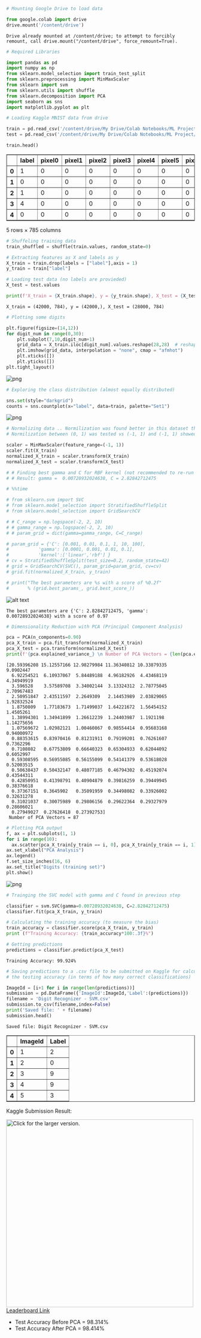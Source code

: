 ```python
# Mounting Google Drive to load data

from google.colab import drive
drive.mount('/content/drive')
```

    Drive already mounted at /content/drive; to attempt to forcibly remount, call drive.mount("/content/drive", force_remount=True).



```python
# Required Libraries

import pandas as pd
import numpy as np
from sklearn.model_selection import train_test_split
from sklearn.preprocessing import MinMaxScaler
from sklearn import svm
from sklearn.utils import shuffle
from sklearn.decomposition import PCA
import seaborn as sns
import matplotlib.pyplot as plt
```


```python
# Loading Kaggle MNIST data from drive

train = pd.read_csv('/content/drive/My Drive/Colab Notebooks/ML Project/train.csv')
test = pd.read_csv('/content/drive/My Drive/Colab Notebooks/ML Project/test.csv')

train.head()
```




<div>

<table border="1" class="dataframe">
  <thead>
    <tr style="text-align: right;">
      <th></th>
      <th>label</th>
      <th>pixel0</th>
      <th>pixel1</th>
      <th>pixel2</th>
      <th>pixel3</th>
      <th>pixel4</th>
      <th>pixel5</th>
      <th>pixel6</th>
      <th>pixel7</th>
      <th>pixel8</th>
      <th>pixel9</th>
      <th>pixel10</th>
      <th>pixel11</th>
      <th>pixel12</th>
      <th>pixel13</th>
      <th>pixel14</th>
      <th>pixel15</th>
      <th>pixel16</th>
      <th>pixel17</th>
      <th>pixel18</th>
      <th>pixel19</th>
      <th>pixel20</th>
      <th>pixel21</th>
      <th>pixel22</th>
      <th>pixel23</th>
      <th>pixel24</th>
      <th>pixel25</th>
      <th>pixel26</th>
      <th>pixel27</th>
      <th>pixel28</th>
      <th>pixel29</th>
      <th>pixel30</th>
      <th>pixel31</th>
      <th>pixel32</th>
      <th>pixel33</th>
      <th>pixel34</th>
      <th>pixel35</th>
      <th>pixel36</th>
      <th>pixel37</th>
      <th>pixel38</th>
      <th>...</th>
      <th>pixel744</th>
      <th>pixel745</th>
      <th>pixel746</th>
      <th>pixel747</th>
      <th>pixel748</th>
      <th>pixel749</th>
      <th>pixel750</th>
      <th>pixel751</th>
      <th>pixel752</th>
      <th>pixel753</th>
      <th>pixel754</th>
      <th>pixel755</th>
      <th>pixel756</th>
      <th>pixel757</th>
      <th>pixel758</th>
      <th>pixel759</th>
      <th>pixel760</th>
      <th>pixel761</th>
      <th>pixel762</th>
      <th>pixel763</th>
      <th>pixel764</th>
      <th>pixel765</th>
      <th>pixel766</th>
      <th>pixel767</th>
      <th>pixel768</th>
      <th>pixel769</th>
      <th>pixel770</th>
      <th>pixel771</th>
      <th>pixel772</th>
      <th>pixel773</th>
      <th>pixel774</th>
      <th>pixel775</th>
      <th>pixel776</th>
      <th>pixel777</th>
      <th>pixel778</th>
      <th>pixel779</th>
      <th>pixel780</th>
      <th>pixel781</th>
      <th>pixel782</th>
      <th>pixel783</th>
    </tr>
  </thead>
  <tbody>
    <tr>
      <th>0</th>
      <td>1</td>
      <td>0</td>
      <td>0</td>
      <td>0</td>
      <td>0</td>
      <td>0</td>
      <td>0</td>
      <td>0</td>
      <td>0</td>
      <td>0</td>
      <td>0</td>
      <td>0</td>
      <td>0</td>
      <td>0</td>
      <td>0</td>
      <td>0</td>
      <td>0</td>
      <td>0</td>
      <td>0</td>
      <td>0</td>
      <td>0</td>
      <td>0</td>
      <td>0</td>
      <td>0</td>
      <td>0</td>
      <td>0</td>
      <td>0</td>
      <td>0</td>
      <td>0</td>
      <td>0</td>
      <td>0</td>
      <td>0</td>
      <td>0</td>
      <td>0</td>
      <td>0</td>
      <td>0</td>
      <td>0</td>
      <td>0</td>
      <td>0</td>
      <td>0</td>
      <td>...</td>
      <td>0</td>
      <td>0</td>
      <td>0</td>
      <td>0</td>
      <td>0</td>
      <td>0</td>
      <td>0</td>
      <td>0</td>
      <td>0</td>
      <td>0</td>
      <td>0</td>
      <td>0</td>
      <td>0</td>
      <td>0</td>
      <td>0</td>
      <td>0</td>
      <td>0</td>
      <td>0</td>
      <td>0</td>
      <td>0</td>
      <td>0</td>
      <td>0</td>
      <td>0</td>
      <td>0</td>
      <td>0</td>
      <td>0</td>
      <td>0</td>
      <td>0</td>
      <td>0</td>
      <td>0</td>
      <td>0</td>
      <td>0</td>
      <td>0</td>
      <td>0</td>
      <td>0</td>
      <td>0</td>
      <td>0</td>
      <td>0</td>
      <td>0</td>
      <td>0</td>
    </tr>
    <tr>
      <th>1</th>
      <td>0</td>
      <td>0</td>
      <td>0</td>
      <td>0</td>
      <td>0</td>
      <td>0</td>
      <td>0</td>
      <td>0</td>
      <td>0</td>
      <td>0</td>
      <td>0</td>
      <td>0</td>
      <td>0</td>
      <td>0</td>
      <td>0</td>
      <td>0</td>
      <td>0</td>
      <td>0</td>
      <td>0</td>
      <td>0</td>
      <td>0</td>
      <td>0</td>
      <td>0</td>
      <td>0</td>
      <td>0</td>
      <td>0</td>
      <td>0</td>
      <td>0</td>
      <td>0</td>
      <td>0</td>
      <td>0</td>
      <td>0</td>
      <td>0</td>
      <td>0</td>
      <td>0</td>
      <td>0</td>
      <td>0</td>
      <td>0</td>
      <td>0</td>
      <td>0</td>
      <td>...</td>
      <td>0</td>
      <td>0</td>
      <td>0</td>
      <td>0</td>
      <td>0</td>
      <td>0</td>
      <td>0</td>
      <td>0</td>
      <td>0</td>
      <td>0</td>
      <td>0</td>
      <td>0</td>
      <td>0</td>
      <td>0</td>
      <td>0</td>
      <td>0</td>
      <td>0</td>
      <td>0</td>
      <td>0</td>
      <td>0</td>
      <td>0</td>
      <td>0</td>
      <td>0</td>
      <td>0</td>
      <td>0</td>
      <td>0</td>
      <td>0</td>
      <td>0</td>
      <td>0</td>
      <td>0</td>
      <td>0</td>
      <td>0</td>
      <td>0</td>
      <td>0</td>
      <td>0</td>
      <td>0</td>
      <td>0</td>
      <td>0</td>
      <td>0</td>
      <td>0</td>
    </tr>
    <tr>
      <th>2</th>
      <td>1</td>
      <td>0</td>
      <td>0</td>
      <td>0</td>
      <td>0</td>
      <td>0</td>
      <td>0</td>
      <td>0</td>
      <td>0</td>
      <td>0</td>
      <td>0</td>
      <td>0</td>
      <td>0</td>
      <td>0</td>
      <td>0</td>
      <td>0</td>
      <td>0</td>
      <td>0</td>
      <td>0</td>
      <td>0</td>
      <td>0</td>
      <td>0</td>
      <td>0</td>
      <td>0</td>
      <td>0</td>
      <td>0</td>
      <td>0</td>
      <td>0</td>
      <td>0</td>
      <td>0</td>
      <td>0</td>
      <td>0</td>
      <td>0</td>
      <td>0</td>
      <td>0</td>
      <td>0</td>
      <td>0</td>
      <td>0</td>
      <td>0</td>
      <td>0</td>
      <td>...</td>
      <td>0</td>
      <td>0</td>
      <td>0</td>
      <td>0</td>
      <td>0</td>
      <td>0</td>
      <td>0</td>
      <td>0</td>
      <td>0</td>
      <td>0</td>
      <td>0</td>
      <td>0</td>
      <td>0</td>
      <td>0</td>
      <td>0</td>
      <td>0</td>
      <td>0</td>
      <td>0</td>
      <td>0</td>
      <td>0</td>
      <td>0</td>
      <td>0</td>
      <td>0</td>
      <td>0</td>
      <td>0</td>
      <td>0</td>
      <td>0</td>
      <td>0</td>
      <td>0</td>
      <td>0</td>
      <td>0</td>
      <td>0</td>
      <td>0</td>
      <td>0</td>
      <td>0</td>
      <td>0</td>
      <td>0</td>
      <td>0</td>
      <td>0</td>
      <td>0</td>
    </tr>
    <tr>
      <th>3</th>
      <td>4</td>
      <td>0</td>
      <td>0</td>
      <td>0</td>
      <td>0</td>
      <td>0</td>
      <td>0</td>
      <td>0</td>
      <td>0</td>
      <td>0</td>
      <td>0</td>
      <td>0</td>
      <td>0</td>
      <td>0</td>
      <td>0</td>
      <td>0</td>
      <td>0</td>
      <td>0</td>
      <td>0</td>
      <td>0</td>
      <td>0</td>
      <td>0</td>
      <td>0</td>
      <td>0</td>
      <td>0</td>
      <td>0</td>
      <td>0</td>
      <td>0</td>
      <td>0</td>
      <td>0</td>
      <td>0</td>
      <td>0</td>
      <td>0</td>
      <td>0</td>
      <td>0</td>
      <td>0</td>
      <td>0</td>
      <td>0</td>
      <td>0</td>
      <td>0</td>
      <td>...</td>
      <td>0</td>
      <td>0</td>
      <td>0</td>
      <td>0</td>
      <td>0</td>
      <td>0</td>
      <td>0</td>
      <td>0</td>
      <td>0</td>
      <td>0</td>
      <td>0</td>
      <td>0</td>
      <td>0</td>
      <td>0</td>
      <td>0</td>
      <td>0</td>
      <td>0</td>
      <td>0</td>
      <td>0</td>
      <td>0</td>
      <td>0</td>
      <td>0</td>
      <td>0</td>
      <td>0</td>
      <td>0</td>
      <td>0</td>
      <td>0</td>
      <td>0</td>
      <td>0</td>
      <td>0</td>
      <td>0</td>
      <td>0</td>
      <td>0</td>
      <td>0</td>
      <td>0</td>
      <td>0</td>
      <td>0</td>
      <td>0</td>
      <td>0</td>
      <td>0</td>
    </tr>
    <tr>
      <th>4</th>
      <td>0</td>
      <td>0</td>
      <td>0</td>
      <td>0</td>
      <td>0</td>
      <td>0</td>
      <td>0</td>
      <td>0</td>
      <td>0</td>
      <td>0</td>
      <td>0</td>
      <td>0</td>
      <td>0</td>
      <td>0</td>
      <td>0</td>
      <td>0</td>
      <td>0</td>
      <td>0</td>
      <td>0</td>
      <td>0</td>
      <td>0</td>
      <td>0</td>
      <td>0</td>
      <td>0</td>
      <td>0</td>
      <td>0</td>
      <td>0</td>
      <td>0</td>
      <td>0</td>
      <td>0</td>
      <td>0</td>
      <td>0</td>
      <td>0</td>
      <td>0</td>
      <td>0</td>
      <td>0</td>
      <td>0</td>
      <td>0</td>
      <td>0</td>
      <td>0</td>
      <td>...</td>
      <td>0</td>
      <td>0</td>
      <td>0</td>
      <td>0</td>
      <td>0</td>
      <td>0</td>
      <td>0</td>
      <td>0</td>
      <td>0</td>
      <td>0</td>
      <td>0</td>
      <td>0</td>
      <td>0</td>
      <td>0</td>
      <td>0</td>
      <td>0</td>
      <td>0</td>
      <td>0</td>
      <td>0</td>
      <td>0</td>
      <td>0</td>
      <td>0</td>
      <td>0</td>
      <td>0</td>
      <td>0</td>
      <td>0</td>
      <td>0</td>
      <td>0</td>
      <td>0</td>
      <td>0</td>
      <td>0</td>
      <td>0</td>
      <td>0</td>
      <td>0</td>
      <td>0</td>
      <td>0</td>
      <td>0</td>
      <td>0</td>
      <td>0</td>
      <td>0</td>
    </tr>
  </tbody>
</table>
<p>5 rows × 785 columns</p>
</div>




```python
# Shuffeling training data
train_shuffled = shuffle(train.values, random_state=0)

# Extracting features as X and labels as y
X_train = train.drop(labels = ["label"],axis = 1) 
y_train = train["label"]

# Loading test data (no labels are provieded)
X_test = test.values

print(f'X_train = {X_train.shape}, y = {y_train.shape}, X_test = {X_test.shape}')
```

    X_train = (42000, 784), y = (42000,), X_test = (28000, 784)



```python
# Plotting some digits

plt.figure(figsize=(14,12))
for digit_num in range(0,30):
    plt.subplot(7,10,digit_num+1)
    grid_data = X_train.iloc[digit_num].values.reshape(28,28)  # reshape from 1d to 2d pixel array
    plt.imshow(grid_data, interpolation = "none", cmap = "afmhot")
    plt.xticks([])
    plt.yticks([])
plt.tight_layout()
```


![png](output_4_0.png)



```python
# Exploring the class distribution (almost equally distributed)

sns.set(style="darkgrid")
counts = sns.countplot(x="label", data=train, palette="Set1")
```


![png](output_5_0.png)



```python
# Normalizing data .. Normilization was found better in this dataset than Standardization
# Normilization between (0, 1) was tested vs (-1, 1) and (-1, 1) showed better results

scaler = MinMaxScaler(feature_range=(-1, 1))
scaler.fit(X_train)
normalized_X_train = scaler.transform(X_train)
normalized_X_test = scaler.transform(X_test)
```


```python
# # Finding best gamma and C for RBF kernel (not recommended to re-run as it consumes too much time)
# # Result: gamma =  0.00728932024638, C = 2.82842712475

# %%time

# from sklearn.svm import SVC
# from sklearn.model_selection import StratifiedShuffleSplit
# from sklearn.model_selection import GridSearchCV

# # C_range = np.logspace(-2, 2, 10)
# # gamma_range = np.logspace(-2, 2, 10)
# # param_grid = dict(gamma=gamma_range, C=C_range)

# param_grid = {'C': [0.001, 0.01, 0.1, 1, 10, 100],
#           'gamma': [0.0001, 0.001, 0.01, 0.1],
#           'kernel':['linear','rbf'] }
# cv = StratifiedShuffleSplit(test_size=0.2, random_state=42)
# grid = GridSearchCV(SVC(), param_grid=param_grid, cv=cv)
# grid.fit(normalized_X_train, y_train)

# print("The best parameters are %s with a score of %0.2f"
#       % (grid.best_params_, grid.best_score_))
```

![alt text](https://scikit-learn.org/dev/_images/sphx_glr_plot_rbf_parameters_002.png)


```
The best parameters are {'C': 2.82842712475, 'gamma': 0.00728932024638} with a score of 0.97
```




```python
# Dimensionality Reduction with PCA (Principal Component Analysis)

pca = PCA(n_components=0.90)
pca_X_train = pca.fit_transform(normalized_X_train)
pca_X_test = pca.transform(normalized_X_test)
print(f'{pca.explained_variance_} \n Number of PCA Vectors = {len(pca.explained_variance_)}' )
```

    [20.59396208 15.12557166 12.98279984 11.36340812 10.33879335  9.0902447
      6.92254521  6.10937067  5.84489188  4.96182926  4.43468119  4.34949919
      3.596528    3.57589708  3.34002144  3.13324312  2.78775045  2.70967483
      2.50951847  2.43511597  2.2649309   2.14453989  2.03829065  1.92832524
      1.8750809   1.77183673  1.71499037  1.64221672  1.56454152  1.4505261
      1.38994301  1.34941899  1.26612239  1.24403987  1.1921198   1.14275656
      1.07569672  1.02982121  1.00460867  0.98554414  0.95683168  0.94000972
      0.88353615  0.83970416  0.81231911  0.79199201  0.76261607  0.7362296
      0.7108082   0.67753809  0.66640323  0.65304933  0.62044092  0.6052997
      0.59308595  0.56955085  0.56155099  0.54141379  0.53618028  0.52003515
      0.50638437  0.50432147  0.48077185  0.46794302  0.45192074  0.43544311
      0.42850951  0.41398791  0.40904879  0.39816259  0.39449945  0.38376618
      0.37367151  0.3645902   0.35091959  0.34498082  0.33926002  0.32631278
      0.31021037  0.30075989  0.29806156  0.29622364  0.29327979  0.28606021
      0.27949027  0.27626418  0.27392753] 
     Number of PCA Vectors = 87



```python
# Plotting PCA output
f, ax = plt.subplots(1, 1)
for i in range(10):
  ax.scatter(pca_X_train[y_train == i, 0], pca_X_train[y_train == i, 1], label=i)
ax.set_xlabel("PCA Analysis")
ax.legend()
f.set_size_inches(16, 6)
ax.set_title("Digits (training set)")
plt.show()
```


![png](output_10_0.png)



```python
# Trainging the SVC model with gamma and C found in previous step

classifier = svm.SVC(gamma=0.00728932024638, C=2.82842712475)
classifier.fit(pca_X_train, y_train)

# Calculating the training accuracy (to measure the bias)
train_accuracy = classifier.score(pca_X_train, y_train)
print (f"Training Accuracy: {train_accuracy*100:.3f}%")

# Getting predictions 
predictions = classifier.predict(pca_X_test)
```

    Training Accuracy: 99.924%



```python
# Saving predictions to a .csv file to be submitted on Kaggle for calculating 
# the testing accuracy (in terms of how many correct classifications)

ImageId = [i+1 for i in range(len(predictions))]
submission = pd.DataFrame({'ImageId':ImageId,'Label':(predictions)})
filename = 'Digit Recognizer - SVM.csv'
submission.to_csv(filename,index=False)
print('Saved file: ' + filename)
submission.head()
```

    Saved file: Digit Recognizer - SVM.csv

<table border="1" class="dataframe">
  <thead>
    <tr style="text-align: right;">
      <th></th>
      <th>ImageId</th>
      <th>Label</th>
    </tr>
  </thead>
  <tbody>
    <tr>
      <th>0</th>
      <td>1</td>
      <td>2</td>
    </tr>
    <tr>
      <th>1</th>
      <td>2</td>
      <td>0</td>
    </tr>
    <tr>
      <th>2</th>
      <td>3</td>
      <td>9</td>
    </tr>
    <tr>
      <th>3</th>
      <td>4</td>
      <td>9</td>
    </tr>
    <tr>
      <th>4</th>
      <td>5</td>
      <td>3</td>
    </tr>
  </tbody>
</table>
</div>



Kaggle Submission Result:

<a href="https://drive.google.com/uc?export=view&id=16n-tsBjTTB4ahl2S2G8cRV-kjgKjdlJ7"><img src="https://drive.google.com/uc?export=view&id=16n-tsBjTTB4ahl2S2G8cRV-kjgKjdlJ7" style="width: 500px; max-width: 100%; height: auto" title="Click for the larger version." /></a>
[Leaderboard Link](https://www.kaggle.com/c/digit-recognizer/leaderboard#score)

*   Test Accuracy Before PCA = 98.314%
*   Test Accuracy After PCA = 98.414%



